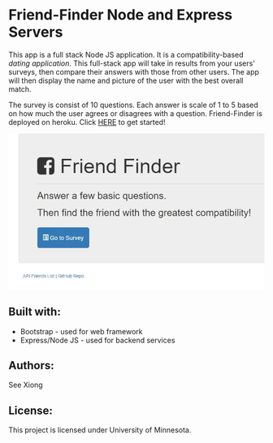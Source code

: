 # Friend-Finder Node and Express Servers
This app is a full stack Node JS application. It is a compatibility-based _dating application_.  This full-stack app will take in results from your users' surveys, then compare their answers with those from other users. The app will then display the name and picture of the user with the best overall match.

The survey is consist of 10 questions. Each answer is scale of 1 to 5 based on how much the user agrees or disagrees with a question.
Friend-Finder is deployed on heroku. Click [HERE](https://ancient-peak-55125.herokuapp.com/) to get started! 

![alt screenshot](https://github.com/seeseexiong/Friend-Finder/blob/master/FriendFinder/app/public/image/friendFinder.JPG)
## Built with:
* Bootstrap - used for web framework
* Express/Node JS - used for backend services

## Authors:
See Xiong

## License:
This project is licensed under University of Minnesota.


